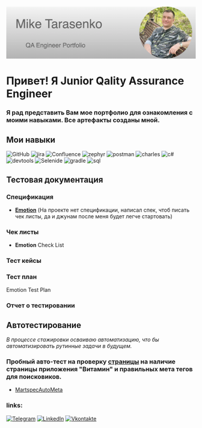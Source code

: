 [![Header](https://github.com/Mixarder/Mixarder/blob/main/assets/myHeader.png)](https://github.com/Mixarder)

# Привет! Я Junior Qality Assurance Engineer

### Я рад представить Вам мое портфолио для ознакомления с моими навыками. Все артефакты созданы мной.



## Мои навыки

![GitHub](https://img.shields.io/badge/-Git-090909?style=for-the-badge&logo=Github)
![jira](https://img.shields.io/badge/-jira-090909?style=for-the-badge&logo=jira&logoColor=blue)
![Confluence](https://img.shields.io/badge/-Confluence-090909?style=for-the-badge&logo=confluence&logoColor=blue)
![zephyr](https://img.shields.io/badge/-zephyr-090909?style=for-the-badge&logo=zephyr)
![postman](https://img.shields.io/badge/-postman-090909?style=for-the-badge&logo=postman)
![charles](https://img.shields.io/badge/-charles-090909?style=for-the-badge&logo=)
![c#](https://img.shields.io/badge/-C%23-090909?style=for-the-badge&logo=C)
![devtools](https://img.shields.io/badge/-devtools-090909?style=for-the-badge&logo=googlechrome&logoColor=grey)
![Selenide](https://img.shields.io/badge/-selenide-090909?style=for-the-badge&logo=selenium)
![gradle](https://img.shields.io/badge/-gradle-090909?style=for-the-badge&logo=gradle)
![sql](https://img.shields.io/badge/-mysql-090909?style=for-the-badge&logo=mysql)

## Тестовая документация

### Спецификация

- [**Emotion**](https://github.com/Mixarder/Mixarder/blob/main/SD-Emotion(RUS)-280523-211847.pdf) (На проекте нет спецификации, написал спек, чтоб писать чек листы, да и джунам после меня будет легче стартовать)


### Чек листы

- **Emotion** Check List

### Тест кейсы



### Тест план

Emotion Test Plan

### Отчет о тестировании





## Автотестирование
*В процессе стажировки осваиваю автоматизацию, что бы автоматизировать рутинные задачи в будущем.*

### Пробный авто-тест на проверку [страницы](https://martspec.com/) на наличие страницы приложения "Витамин" и правильных мета тегов для поисковиков.
- [MartspecAutoMeta](https://github.com/Mixarder/MartspecAutoTests1)



### links: 
[![Telegram](https://img.shields.io/badge/-Telegram-090909?style=for-the-badge&logo=telegram&logoColor=27A0D9)](https://t.me/Mixard)
[![LinkedIn](https://img.shields.io/badge/-LinkedIn-090909?style=for-the-badge&logo=linkedin&logoColor=007BB6)](www.linkedin.com/in/mike-tarasenko-qa)
[![Vkontakte](https://img.shields.io/badge/-Vkontakte-090909?style=for-the-badge&logo=Vk&logoColor=4F7DB3)](https://vk.com/shadowtenka)

